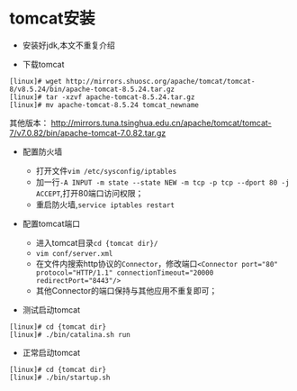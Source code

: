 # tomcat安装

* 安装好jdk,本文不重复介绍

* 下载tomcat
```
[linux]# wget http://mirrors.shuosc.org/apache/tomcat/tomcat-8/v8.5.24/bin/apache-tomcat-8.5.24.tar.gz
[linux]# tar -xzvf apache-tomcat-8.5.24.tar.gz 
[linux]# mv apache-tomcat-8.5.24 tomcat_newname
```
其他版本： http://mirrors.tuna.tsinghua.edu.cn/apache/tomcat/tomcat-7/v7.0.82/bin/apache-tomcat-7.0.82.tar.gz


* 配置防火墙
    * 打开文件``vim /etc/sysconfig/iptables``
    * 加一行``-A INPUT -m state --state NEW -m tcp -p tcp --dport 80 -j ACCEPT``,打开80端口访问权限；
    * 重启防火墙,``service iptables restart``

* 配置tomcat端口
    * 进入tomcat目录``cd {tomcat dir}/``
    * ``vim conf/server.xml``
    * 在文件内搜索http协议的``Connector``，修改端口``<Connector port="80" protocol="HTTP/1.1" connectionTimeout="20000 redirectPort="8443"/>``
    * 其他Connector的端口保持与其他应用不重复即可；
* 测试启动tomcat
```
[linux]# cd {tomcat dir}
[linux]# ./bin/catalina.sh run
```

* 正常启动tomcat 

```
[linux]# cd {tomcat dir}
[linux]# ./bin/startup.sh 
```

